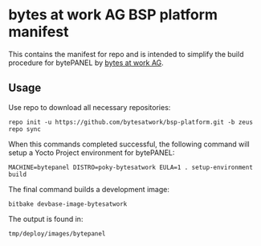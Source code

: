 # bytes at work AG BSP platform manifest

This contains the manifest for repo and is intended to simplify the build
procedure for bytePANEL by [bytes at work AG](https://www.bytesatwork.ch).

## Usage

Use repo to download all necessary repositories:

	repo init -u https://github.com/bytesatwork/bsp-platform.git -b zeus
	repo sync

When this commands completed successful, the following command will setup a
Yocto Project environment for bytePANEL:

	MACHINE=bytepanel DISTRO=poky-bytesatwork EULA=1 . setup-environment build

The final command builds a development image:

	bitbake devbase-image-bytesatwork

The output is found in:

	tmp/deploy/images/bytepanel
